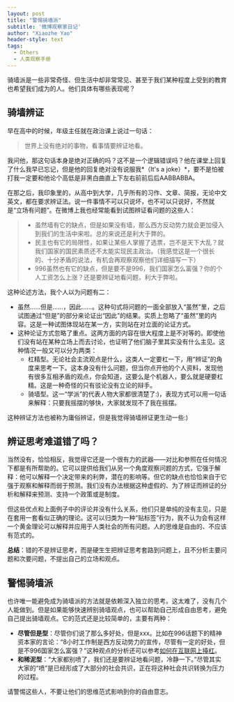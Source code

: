 ```yaml
---
layout: post
title: "警惕骑墙派"
subtitle: '微博观察家日记'
author: "Xiaozhe Yao"
header-style: text
tags:
  - Others
  - 人类观察手册
---
```


骑墙派是一些非常奇怪、但生活中却非常常见、甚至于我们某种程度上受到的教育也希望我们成为的人。他们具体有哪些表现呢？

## 骑墙辨证

早在高中的时候，年级主任就在政治课上说过一句话：

> 世界上没有绝对的事物，看事情要辨证地看。

我问他，那这句话本身是绝对正确的吗？这不是一个逻辑错误吗？他在课堂上回复了什么我早已忘记，但是他的回复绝对没有说服我*（It's a joke）*，要不是怕被打我一定要和他论个高低是非黑白曲直上下左右前前后后AABBABBA。

在那之后，我印象里的，从高中到大学，几乎所有的习作、文章、简报，无论中文英文，都在要求辨证法。说一件事情不可以只说坏，也不可以只说好，不然就是“立场有问题”。在微博上我也经常能看到试图辨证看问题的这些人：

> * 虽然墙有它的缺点，但是如果没有墙，那么西方反动势力就会更加侵入到我们的生活中来啦。总的来说还是利大于弊的。
> * 民主也有它的局限性，如果让某些人掌握了选票，岂不是天下大乱？就我们国家的国民素质还不太能实现民主政治。（我感觉这是一个很长的、十分矛盾的说法，有机会再观察观察他们详细描写一下）
> * 996虽然也有它的缺点，但是要不是996，我们国家怎么富强？你的个人工资怎么上涨？还是要辨证地看问题，利大于弊啦。

这种论述方法，我个人以为问题有二：

* 虽然……但是……，因此……。这种句式将问题的一面全部放入“虽然”里，之后试图通过“但是”的部分来论证出“因此”的结果。实质上忽略了“虽然”里的内容。这是一种试图体现站在某一方，实则站在对立面的论证方式。
* 这种论证方式忽略了重点。这两方面的内容在很大程度上是不对等的。即使他们没有站在某种立场上而去讨论，也证明了他们脑子里其实没有什么主见。这种情况一般又可以分为两类：
  * 杠精型。无论社会主流观点是什么，这类人一定要杠一下，用“辨证”的角度来思考一下。这本身没有什么问题，但当你点开他的个人资料，发现他有很多互相矛盾的观点，你会知道，这要么是个机器人，要么就是硬要杠精。这是一种奇怪的只有驳论没有立论的辩手。
  * 骑墙型。这一“学派”的代表人物大家都很清楚了:)，表现方式可以用一句话来解释：只要我摇摆的够快，大家就发现不了我在摇摆。

这种辨证方法也被称为庸俗辨证，但是我觉得骑墙辨证更生动一些:)

## 辨证思考难道错了吗？

当然没有，恰恰相反，我觉得它还是一个很有力的武器——对比和参照在任何情况下都是有所帮助的。它可以提供给我们从另一个角度观察问题的方式，它强于解释：他可以解释一个决定带来的利弊，潜在的影响等。但它的缺点也恰恰来自于它强于观察和解释而弱于预测。我们没有办法根据这种虚假的、为了辨证而辨证的分析和解释来预测、支持一个政策或是制度。

但这些优点和上面例子中的评论并没有什么关系，他们只是单纯的没有主见，只是在套用一套看似正确的理论。这可以归类为一种“贴标签”行为，我不认为会有这样一个黄金理论可以解释并应用于人类社会的所有问题。人的思维是自由的、不应该有范式的。

**总结**：错的不是辨证思考，而是硬生生把辨证思考套路到问题上，且不分析主要问题和次要问题，不提出自己的立场和观点。

## 警惕骑墙派

也许唯一能避免成为骑墙派的方法就是依赖深入独立的思考。这太难了，没有几个人能做到。但是如果能够快速辨别骑墙观点，也可以帮助自己形成自由思考，避免自己提出骑墙观点。它的范式还是比较简单的，主要有两种：

* **尽管但是型**：尽管你们说了那么多好处，但是xxx。比如在996话题下的精神资本家的言论：“8小时工作制是西方反动势力的宣传，尽管有一定的好处，但是不996国家怎么富强？”这种观点的分析还可以参考[如何在互联网上擡杠](https://blog.yaonotes.org/2020/05/04/howto-taigang/)。
* **和稀泥型**：“大家都别喷了，我们还是要辨证地看问题，冷静一下。”尽管其实大家的“喷”是已经形成了大部分的社会共识，正在将这种社会共识转换为压力的过程。

请警惕这些人，不要让他们的思维范式影响到你的自由意志。